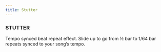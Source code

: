 ```yaml
---
title: Stutter
---
```


### STUTTER
Tempo synced beat repeat effect. Slide up to go from ½ bar to 1/64 bar repeats synced to your song’s tempo.
